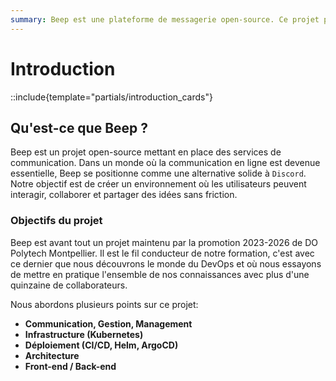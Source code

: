 ```yaml
---
summary: Beep est une plateforme de messagerie open-source. Ce projet propose une alternative libre à Discord !
---
```


# Introduction

::include{template="partials/introduction_cards"}

## Qu'est-ce que Beep ?

Beep est un projet open-source mettant en place des services de communication. Dans un monde où la communication
en ligne est devenue essentielle, Beep se positionne comme une alternative solide à `Discord`. Notre objectif est de créer un environnement où les utilisateurs peuvent interagir, collaborer et partager des idées sans friction.

### Objectifs du projet

Beep est avant tout un projet maintenu par la promotion 2023-2026 de DO Polytech Montpellier.
Il est le fil conducteur de notre formation, c'est avec ce dernier que nous découvrons le monde du DevOps et où nous
essayons de mettre en pratique l'ensemble de nos connaissances avec plus d'une quinzaine de collaborateurs.

Nous abordons plusieurs points sur ce projet:

- __Communication, Gestion, Management__
- __Infrastructure (Kubernetes)__
- __Déploiement (CI/CD, Helm, ArgoCD)__
- __Architecture__
- __Front-end / Back-end__